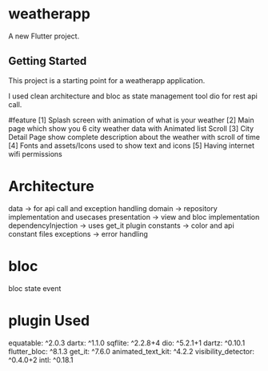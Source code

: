 # weatherapp

A new Flutter project.

## Getting Started

This project is a starting point for a weatherapp application.

I used clean architecture and bloc as state management tool dio for rest api call.

#feature 
[1] Splash screen with animation of what is your weather
[2] Main page which show you 6 city weather data with Animated list Scroll 
[3] City Detail Page show complete description about the weather with scroll of time 
[4] Fonts and assets/Icons used to show text and icons
[5] Having internet wifi permissions


# Architecture
data -> for api call and exception handling
domain -> repository implementation and usecases
presentation -> view and bloc implementation
dependencyInjection -> uses get_it plugin 
constants -> color and api constant files
exceptions -> error handling

# bloc
bloc
state
event 

# plugin Used
equatable: ^2.0.3
dartx: ^1.1.0
sqflite: ^2.2.8+4
dio: ^5.2.1+1
dartz: ^0.10.1
flutter_bloc: ^8.1.3
get_it: ^7.6.0
animated_text_kit: ^4.2.2
visibility_detector: ^0.4.0+2
intl: ^0.18.1




